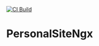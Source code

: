[![CI Build](https://github.com/michael-parkins/personal-site-ngx/actions/workflows/build.yml/badge.svg)](https://github.com/michael-parkins/personal-site-ngx/actions/workflows/build.yml)

# PersonalSiteNgx
